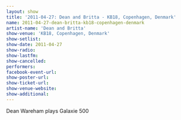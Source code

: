 ```yaml
---
layout: show
title: '2011-04-27: Dean and Britta - KB18, Copenhagen, Denmark'
name: 2011-04-27-dean-britta-kb18-copenhagen-denmark
artist-name: 'Dean and Britta'
show-venue: 'KB18, Copenhagen, Denmark'
show-setlist: 
show-date: 2011-04-27
show-radio: 
show-lastfm: 
show-cancelled: 
performers: 
facebook-event-url: 
show-poster-url: 
show-ticket-url: 
show-venue-website: 
show-additional: 
---
```


Dean Wareham plays Galaxie 500
